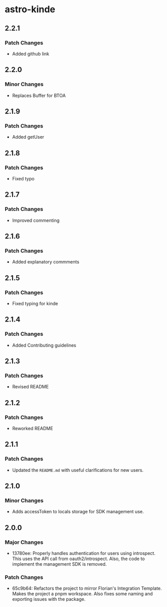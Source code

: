 # astro-kinde

## 2.2.1

### Patch Changes

- Added github link

## 2.2.0

### Minor Changes

- Replaces Buffer for BTOA

## 2.1.9

### Patch Changes

- Added getUser

## 2.1.8

### Patch Changes

- Fixed typo

## 2.1.7

### Patch Changes

- Improved commenting

## 2.1.6

### Patch Changes

- Added explanatory commments

## 2.1.5

### Patch Changes

- Fixed typing for kinde

## 2.1.4

### Patch Changes

- Added Contributing guidelines

## 2.1.3

### Patch Changes

- Revised README

## 2.1.2

### Patch Changes

- Reworked README

## 2.1.1

### Patch Changes

- Updated the `README.md` with useful clarifications for new users.

## 2.1.0

### Minor Changes

- Adds accessToken to locals storage for SDK management use.

## 2.0.0

### Major Changes

- 13780ee: Properly handles authentication for users using introspect. This uses the API call from oauth2/introspect. Also, the code to implement the management SDK is removed.

### Patch Changes

- 65c9b64: Refactors the project to mirror Florian's Integration Template. Makes the project a pnpm workspace. Also fixes some naming and exporting issues with the package.

